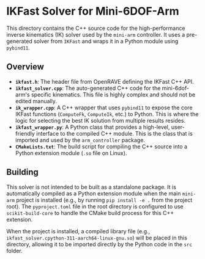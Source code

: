 # IKFast Solver for Mini-6DOF-Arm

This directory contains the C++ source code for the high-performance inverse kinematics (IK) solver used by the `mini-arm` controller. It uses a pre-generated solver from `IKFast` and wraps it in a Python module using `pybind11`.

## Overview

- **`ikfast.h`**: The header file from OpenRAVE defining the IKFast C++ API.
- **`ikfast_solver.cpp`**: The auto-generated C++ code for the mini-6dof-arm's specific kinematics. This file is highly complex and should not be edited manually.
- **`ik_wrapper.cpp`**: A C++ wrapper that uses `pybind11` to expose the core IKFast functions (`ComputeFk`, `ComputeIk`, etc.) to Python. This is where the logic for selecting the best IK solution from multiple results resides.
- **`ikfast_wrapper.py`**: A Python class that provides a high-level, user-friendly interface to the compiled C++ module. This is the class that is imported and used by the `arm_controller` package.
- **`CMakeLists.txt`**: The build script for compiling the C++ source into a Python extension module (`.so` file on Linux).

## Building

This solver is not intended to be built as a standalone package. It is automatically compiled as a Python extension module when the main `mini-arm` project is installed (e.g., by running `pip install -e .` from the project root). The `pyproject.toml` file in the root directory is configured to use `scikit-build-core` to handle the CMake build process for this C++ extension.

When the project is installed, a compiled library file (e.g., `ikfast_solver.cpython-311-aarch64-linux-gnu.so`) will be placed in this directory, allowing it to be imported directly by the Python code in the `src` folder. 